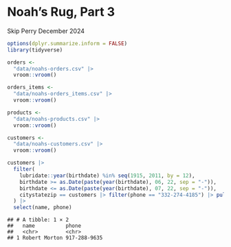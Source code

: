 Noah’s Rug, Part 3
================
Skip Perry
December 2024

``` r
options(dplyr.summarize.inform = FALSE)
library(tidyverse)
```

``` r
orders <- 
  "data/noahs-orders.csv" |> 
  vroom::vroom()

orders_items <- 
  "data/noahs-orders_items.csv" |> 
  vroom::vroom()

products <- 
  "data/noahs-products.csv" |> 
  vroom::vroom()

customers <- 
  "data/noahs-customers.csv" |> 
  vroom::vroom()
```

``` r
customers |> 
  filter(
    lubridate::year(birthdate) %in% seq(1915, 2011, by = 12),
    birthdate >= as.Date(paste(year(birthdate), 06, 22, sep = "-")),
    birthdate <= as.Date(paste(year(birthdate), 07, 22, sep = "-")),
    citystatezip == customers |> filter(phone == "332-274-4185") |> pull(citystatezip)
  ) |> 
  select(name, phone)
```

    ## # A tibble: 1 × 2
    ##   name          phone       
    ##   <chr>         <chr>       
    ## 1 Robert Morton 917-288-9635
